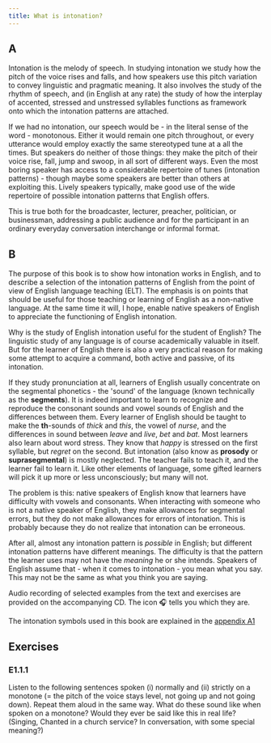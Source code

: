 ```yaml
---
title: What is intonation?
---
```


<script>
  import Audio from '$lib/Audio.svelte'
  import AudioWrapper from '$lib/AudioWrapper.svelte'
</script>

## A

Intonation is the melody of speech. In studying intonation we study how the pitch of the voice rises and falls, and how speakers use this pitch variation to convey linguistic and pragmatic meaning. It also involves the study of the rhythm of speech, and (in English at any rate) the study of how the interplay of accented, stressed and unstressed syllables functions as framework onto which the intonation patterns are attached.

If we had no intonation, our speech would be - in the literal sense of the word - monotonous. Either it would remain one pitch throughout, or every utterance would employ exactly the same stereotyped tune at a all the times. But speakers do neither of those things: they make the pitch of their voice rise, fall, jump and swoop, in all sort of different ways. Even the most boring speaker has access to a considerable repertoire of tunes (intonation patterns) - though maybe some speakers are better than others at exploiting this. Lively speakers typically, make good use of the wide repertoire of possible intonation patterns that English offers.

This is true both for the broadcaster, lecturer, preacher, politician, or businessman, addressing a public audience and for the participant in an ordinary everyday conversation interchange or informal format.

## B

The purpose of this book is to show how intonation works in English, and to describe a selection of the intonation patterns of English from the point of view of English language teaching (ELT). The emphasis is on points that should be useful for those teaching or learning of English as a non-native language. At the same time it will, I hope, enable native speakers of English to appreciate the functioning of English intonation.

Why is the study of English intonation useful for the student of English? The linguistic study of any language is of course academically valuable in itself. But for the learner of English there is also a very practical reason for making some attempt to acquire a command, both active and passive, of its intonation.

If they study pronunciation at all, learners of English usually concentrate on the segmental phonetics - the 'sound' of the language (known technically as the **segments**). It is indeed important to learn to recognize and reproduce the consonant sounds and vowel sounds of English and the differences between them. Every learner of English should be taught to make the **th**-sounds of _thick_ and _this_, the vowel of _nurse_, and the differences in sound between _leave_ and _live_, _bet_ and _bat_. Most learners also learn about word stress. They know that _happy_ is stressed on the first syllable, but _regret_ on the second. But intonation (also know as **prosody** or **suprasegmental**) is mostly neglected. The teacher fails to teach it, and the learner fail to learn it. Like other elements of language, some gifted learners will pick it up more or less unconsciously; but many will not.

The problem is this: native speakers of English know that learners have difficulty with vowels and consonants. When interacting with someone who is not a native speaker of English, they make allowances for segmental errors, but they do not make allowances for errors of intonation. This is probably because they do not realize that intonation can be erroneous.

After all, almost any intonation pattern is _possible_ in English; but different intonation patterns have different meanings. The difficulty is that the pattern the learner uses may not have the _meaning_ he or she intends. Speakers of English assume that - when it comes to intonation - you mean what you say. This may not be the same as what you think you are saying.

Audio recording of selected examples from the text and exercises are provided on the accompanying CD. The icon 🎧 tells you which they are.

The intonation symbols used in this book are explained in the [appendix A1](/appendixA1)

## Exercises

### E1.1.1

Listen to the following sentences spoken (i) normally and (ii) strictly on a monotone (= the pitch of the voice stays level, not going up and not going down). Repeat them aloud in the same way.
<AudioWrapper>
<Audio url='1-1-1' sentence="(i) I *can't \stand it." start=3 end=6 nuclei="{['stand']}" />
<Audio url='1-1-1' sentence="(ii) I can't stand it." start=20 end=22/>
<br>
<Audio url='1-1-1' sentence="(i) *What do I do \now?" start=6 end=9 nuclei="{['now']}" />
<Audio url='1-1-1' sentence="(ii) What do I do now?" start=22 end=25 />
<br>
<Audio url='1-1-1' sentence="(i) O /Lord, | *open thou our \lips!" start=9 end=13 nuclei="{['Lord', 'lips']}" />
<Audio url='1-1-1' sentence="(ii) O Lord, open thou our lips!" start=25 end=28 />
<br>
<Audio url='1-1-1' sentence="(i) Are you *ready to /answer?" start=13 end=16 nuclei="{['answer']}" />
<Audio url='1-1-1' sentence="(ii) Are you ready to answer?" start=28 end=31 />
<br>
<Audio url='1-1-1' sentence="(i) *Silly old \fool" start=17 end=19 nuclei="{['fool']}" />
<Audio url='1-1-1' sentence="(ii) Silly old fool" start=31 end=34 />
</AudioWrapper>
What do these sound like when spoken on a monotone? Would they ever be said like this in real life? (Singing, Chanted in a church service? In conversation, with some special meaning?)
